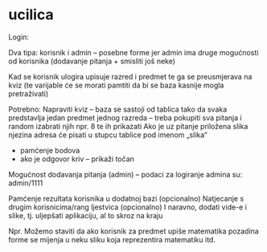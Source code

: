 # ucilica

Login:

Dva tipa: korisnik i admin – posebne forme jer admin ima druge mogućnosti od korisnika (dodavanje pitanja + smisliti još neke)

Kad se korisnik ulogira upisuje razred i predmet te ga se preusmjerava na kviz (te varijable će se morati pamtiti da bi se baza kasnije mogla pretraživati)


Potrebno:
Napraviti kviz – baza se sastoji od tablica tako da svaka predstavlja jedan predmet jednog razreda – treba pokupiti sva pitanja i random izabrati njih npr. 8 te ih prikazati
Ako je uz pitanje priložena slika njezina adresa će pisati u stupcu tablice pod imenom „slika“
+ pamćenje bodova
+ ako je odgovor kriv – prikaži točan


Mogućnost dodavanja pitanja (admin) – podaci za logiranje admina su: admin/1111

Pamćenje rezultata korisnika u dodatnoj bazi (opcionalno)
Natjecanje s drugim korisnicima/rang ljestvica (opcionalno)
I naravno, dodati vide-e i slike, tj. uljepšati aplikaciju, al to skroz na kraju

Npr. Možemo staviti da ako korisnik za predmet upiše matematika pozadina forme se mijenja u neku sliku koja reprezentira matematiku itd.

